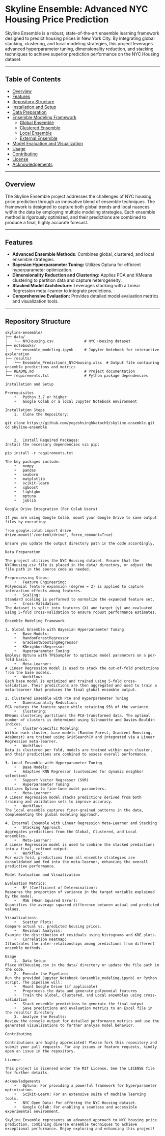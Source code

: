 # Skyline Ensemble: Advanced NYC Housing Price Prediction

Skyline Ensemble is a robust, state-of-the-art ensemble learning framework designed to predict housing prices in New York City. By integrating global stacking, clustering, and local modeling strategies, this project leverages advanced hyperparameter tuning, dimensionality reduction, and stacking techniques to achieve superior prediction performance on the NYC Housing dataset.

---

## Table of Contents
- [Overview](#overview)
- [Features](#features)
- [Repository Structure](#repository-structure)
- [Installation and Setup](#installation-and-setup)
- [Data Preparation](#data-preparation)
- [Ensemble Modeling Framework](#ensemble-modeling-framework)
  - [Global Ensemble](#1-global-ensemble-with-bayesian-hyperparameter-tuning)
  - [Clustered Ensemble](#2-clustered-ensemble-with-pca-and-hyperparameter-tuning)
  - [Local Ensemble](#3-local-ensemble-with-hyperparameter-tuning)
  - [External Ensemble](#4-external-ensemble-with-linear-regression-meta-learner-and-stacking)
- [Model Evaluation and Visualization](#model-evaluation-and-visualization)
- [Usage](#usage)
- [Contributing](#contributing)
- [License](#license)
- [Acknowledgements](#acknowledgements)

---

## Overview

The Skyline Ensemble project addresses the challenges of NYC housing price prediction through an innovative blend of ensemble techniques. The framework is designed to capture both global trends and local nuances within the data by employing multiple modeling strategies. Each ensemble method is rigorously optimized, and their predictions are combined to produce a final, highly accurate forecast.

---

## Features

- **Advanced Ensemble Methods:** Combines global, clustered, and local ensemble strategies.
- **Bayesian Hyperparameter Tuning:** Utilizes Optuna for efficient hyperparameter optimization.
- **Dimensionality Reduction and Clustering:** Applies PCA and KMeans clustering to partition data and capture heterogeneity.
- **Stacked Model Architecture:** Leverages stacking with a Linear Regression meta-learner to integrate predictions.
- **Comprehensive Evaluation:** Provides detailed model evaluation metrics and visualization tools.

---

## Repository Structure

```plaintext
skyline-ensemble/
├── data/
│   └── NYCHousing.csv              # NYC Housing dataset
├── notebooks/
│   └── ensemble_modeling.ipynb     # Jupyter Notebook for interactive exploration
├── results/
│   └── Ensemble_Predictions_NYCHousing.xlsx  # Output file containing ensemble predictions and metrics
├── README.md                       # Project documentation
└── requirements.txt                # Python package dependencies

Installation and Setup

Prerequisites
	•	Python 3.7 or higher
	•	Google Colab or a local Jupyter Notebook environment

Installation Steps
	1.	Clone the Repository:

git clone https://github.com/yogeshsinghkatoch9/skyline-ensemble.git
cd skyline-ensemble


	2.	Install Required Packages:
Install the necessary dependencies via pip:

pip install -r requirements.txt

The key packages include:
	•	numpy
	•	pandas
	•	seaborn
	•	matplotlib
	•	scikit-learn
	•	xgboost
	•	lightgbm
	•	optuna
	•	joblib

Google Drive Integration (For Colab Users)

If you are using Google Colab, mount your Google Drive to save output files by executing:

from google.colab import drive
drive.mount('/content/drive', force_remount=True)

Ensure you update the output directory path in the code accordingly.

Data Preparation

The project utilizes the NYC Housing dataset. Ensure that the NYCHousing.csv file is placed in the data/ directory, or adjust the file path in the source code as needed.

Preprocessing Steps:
	•	Feature Engineering:
Polynomial feature expansion (degree = 2) is applied to capture interaction effects among features.
	•	Scaling:
Standard scaling is performed to normalize the expanded feature set.
	•	Cross-Validation:
The dataset is split into features (X) and target (y) and evaluated using 5-fold cross-validation to ensure robust performance estimates.

Ensemble Modeling Framework

1. Global Ensemble with Bayesian Hyperparameter Tuning
	•	Base Models:
	•	RandomForestRegressor
	•	GradientBoostingRegressor
	•	KNeighborsRegressor
	•	Hyperparameter Tuning:
Employs Optuna with TPESampler to optimize model parameters on a per-fold basis.
	•	Meta-Learner:
A Linear Regression model is used to stack the out-of-fold predictions from the base models.
	•	Workflow:
Each base model is optimized and trained using 5-fold cross-validation. Their predictions are then aggregated and used to train a meta-learner that produces the final global ensemble output.

2. Clustered Ensemble with PCA and Hyperparameter Tuning
	•	Dimensionality Reduction:
PCA reduces the feature space while retaining 95% of the variance.
	•	Clustering:
KMeans clustering partitions the PCA-transformed data. The optimal number of clusters is determined using Silhouette and Davies-Bouldin indices.
	•	Cluster-Specific Modeling:
Within each cluster, base models (Random Forest, Gradient Boosting, AdaBoost) are trained using GridSearchCV and integrated via a Linear Regression meta-learner.
	•	Workflow:
Data is clustered per fold, models are trained within each cluster, and their predictions are combined to assess overall performance.

3. Local Ensemble with Hyperparameter Tuning
	•	Base Models:
	•	Adaptive KNN Regressor (customized for dynamic neighbor selection)
	•	Support Vector Regressor (SVR)
	•	Hyperparameter Tuning:
Utilizes Optuna to fine-tune model parameters.
	•	Meta-Learner:
A Linear Regression model stacks predictions derived from both training and validation sets to improve accuracy.
	•	Workflow:
The local ensemble captures finer-grained patterns in the data, complementing the global modeling approach.

4. External Ensemble with Linear Regression Meta-Learner and Stacking
	•	Stacking Approach:
Aggregates predictions from the Global, Clustered, and Local ensembles.
	•	Meta-Learner:
A Linear Regression model is used to combine the stacked predictions into a final, refined output.
	•	Workflow:
For each fold, predictions from all ensemble strategies are consolidated and fed into the meta-learner, enhancing the overall predictive performance.

Model Evaluation and Visualization

Evaluation Metrics:
	•	R² (Coefficient of Determination):
Measures the proportion of variance in the target variable explained by the model.
	•	MSE (Mean Squared Error):
Quantifies the average squared difference between actual and predicted values.

Visualizations:
	•	Scatter Plots:
Compare actual vs. predicted housing prices.
	•	Residual Analysis:
Examine the distribution of residuals using histograms and KDE plots.
	•	Correlation Heatmap:
Illustrates the inter-relationships among predictions from different ensemble methods.

Usage
	1.	Data Setup:
Place NYCHousing.csv in the data/ directory or update the file path in the code.
	2.	Execute the Pipeline:
Run the provided Jupyter Notebook (ensemble_modeling.ipynb) or Python script. The pipeline will:
	•	Mount Google Drive (if applicable)
	•	Preprocess the data and generate polynomial features
	•	Train the Global, Clustered, and Local ensembles using cross-validation
	•	Stack ensemble predictions to generate the final output
	•	Save predictions and evaluation metrics to an Excel file in the results/ directory
	3.	Analyze the Results:
Review the console output for detailed performance metrics and use the generated visualizations to further analyze model behavior.

Contributing

Contributions are highly appreciated! Please fork this repository and submit your pull requests. For any issues or feature requests, kindly open an issue in the repository.

License

This project is licensed under the MIT License. See the LICENSE file for further details.

Acknowledgements
	•	Optuna: For providing a powerful framework for hyperparameter optimization.
	•	Scikit-Learn: For an extensive suite of machine learning tools.
	•	NYC Open Data: For offering the NYC Housing dataset.
	•	Google Colab: For enabling a seamless and accessible experimental environment.

Skyline Ensemble represents an advanced approach to NYC housing price prediction, combining diverse ensemble techniques to achieve exceptional performance. Enjoy exploring and enhancing this project!


